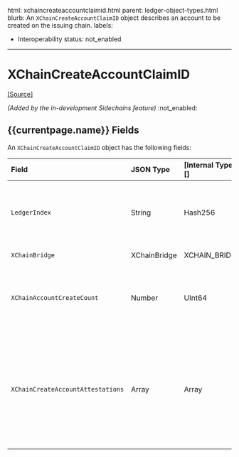 html: xchaincreateaccountclaimid.html
parent: ledger-object-types.html
blurb: An `XChainCreateAccountClaimID` object describes an account to be created on the issuing chain. 
labels:
  - Interoperability
status: not_enabled
---
# XChainCreateAccountClaimID
[[Source]](https://github.com/seelabs/rippled/blob/xchain/src/ripple/protocol/impl/LedgerFormats.cpp#L297-L308 "Source")

 _(Added by the in-development Sidechains feature)_ :not_enabled:


<!--
## Example {{currentpage.name}} JSON

```json

```
-->

## {{currentpage.name}} Fields



An `XChainCreateAccountClaimID` object has the following fields:

| Field               | JSON Type        | [Internal Type][] | Required? | Description     |
|:--------------------|:-----------------|:------------------|:----------|:----------------|
| `LedgerIndex`       | String           | Hash256           | Yes       | The ledger index is a hash of a unique prefix for `XChainCreateAccountClaimID`s, the `XChainAccountCreateCount`, and the fields in `XChainBridge`. |
| `XChainBridge`      | XChainBridge     | XCHAIN_BRIDGE     | Yes       | The bridge including door accounts and assets. |
| `XChainAccountCreateCount` | Number    | UInt64            | Yes       | An integer that determines the order that accounts created through cross-chain transfers must be performed. Smaller numbers must execute before larger numbers.  |
| `XChainCreateAccountAttestations` | Array | Array          | Yes       | Attestations collected from the witness servers. This includes the parameters needed to recreate the message that was signed, including the amount, destination, signature reward amount, and reward account for that signature. With the exception of the reward account, all signatures must sign the message created with common parameters. |